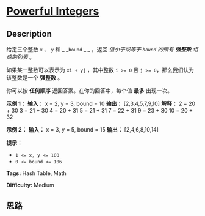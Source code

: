 # [Powerful Integers][title]

## Description

给定三个整数 `x` 、 `y` 和 _ _`bound` _ _ ，返回 _值小于或等于  `bound` 的所有  **强整数**  组成的列表_ 。

如果某一整数可以表示为 `xi + yj` ，其中整数 `i >= 0` 且 `j >= 0`，那么我们认为该整数是一个  **强整数**  。

你可以按 **任何顺序** 返回答案。在你的回答中，每个值 **最多** 出现一次。



**示例 1：**
            **输入：** x = 2, y = 3, bound = 10    **输出：** [2,3,4,5,7,9,10]    **解释：**    2 = 20 + 30    3 = 21 + 30    4 = 20 + 31    5 = 21 + 31    7 = 22 + 31    9 = 23 + 30    10 = 20 + 32

**示例  2：**
            **输入：** x = 3, y = 5, bound = 15    **输出：** [2,4,6,8,10,14]    



**提示：**

  * `1 <= x, y <= 100`
  * `0 <= bound <= 106`


**Tags:** Hash Table, Math

**Difficulty:** Medium

## 思路

[title]: https://leetcode-cn.com/problems/powerful-integers

